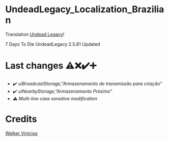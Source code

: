 # UndeadLegacy_Localization_Brazilian

Translation <a href="https://ul.subquake.com/" tittle="Undead Legacy" rel="nofollow">Undead Legacy</a>!

7 Days To Die UndeadLegacy 2.5.81 Updated <br>

# Last changes ⚠️❌✔️➕
- ✔️ _uiBroadcastStorage,"Armazenamento de transmissão para criação"_
- ✔️ _uiNearbyStorage,"Armazenamento Próximo"_
- ⚠️ _Multi-line case sensitive modification_

# Credits

<a href="https://github.com/welkervinicius/UndeadLegacy_Localization_Brazilian" tittle="" rel="nofollow">Welker Vinícius</a>
